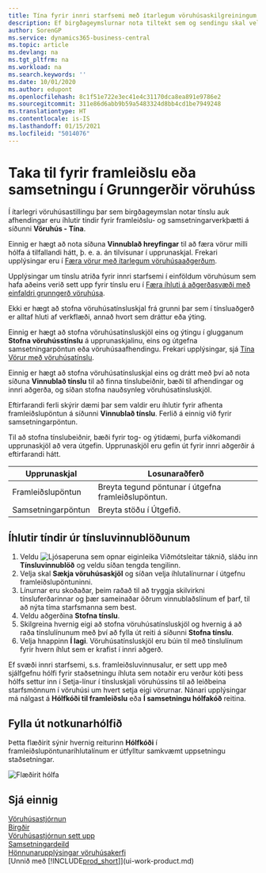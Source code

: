 ```yaml
---
title: Tína fyrir innri starfsemi með ítarlegum vöruhúsaskilgreiningum
description: Ef birgðageymslurnar nota tiltekt sem og sendingu skal velja íhluti fyrir framleiðslu og samsetningaraðgerðir á tiltektarsíðu vöruhúss.
author: SorenGP
ms.service: dynamics365-business-central
ms.topic: article
ms.devlang: na
ms.tgt_pltfrm: na
ms.workload: na
ms.search.keywords: ''
ms.date: 10/01/2020
ms.author: edupont
ms.openlocfilehash: 8c1f51e722e3ec41e4c31170dca8ea891e9786e2
ms.sourcegitcommit: 311e86d6abb9b59a5483324d8bb4cd1be7949248
ms.translationtype: HT
ms.contentlocale: is-IS
ms.lasthandoff: 01/15/2021
ms.locfileid: "5014076"
---
```

# <a name="pick-for-production-or-assembly-in-advanced-warehouse-configurations"></a>Taka til fyrir framleiðslu eða samsetningu í Grunngerðir vöruhúss
Í ítarlegri vöruhúsastillingu þar sem birgðageymslan notar tínslu auk afhendingar eru íhlutir tíndir fyrir framleiðslu- og samsetningarverkþætti á síðunni **Vöruhús - Tína**.  

Einnig er hægt að nota síðuna **Vinnublað hreyfingar** til að færa vörur milli hólfa á tilfallandi hátt, þ. e. a. án tilvísunar í upprunaskjal. Frekari upplýsingar eru í [Færa vörur með ítarlegum vöruhúsaaðgerðum](warehouse-how-to-move-items-in-advanced-warehousing.md).  

Upplýsingar um tínslu atriða fyrir innri starfsemi í einföldum vöruhúsum sem hafa aðeins verið sett upp fyrir tínslu eru í [Færa íhluti á aðgerðasvæði með einfaldri grunngerð vöruhúsa](warehouse-how-to-move-components-to-an-operation-area-in-basic-warehousing.md).  

Ekki er hægt að stofna vöruhúsatínsluskjal frá grunni þar sem í tínsluaðgerð er alltaf hluti af verkflæði, annað hvort sem dráttur eða ýting.  

Einnig er hægt að stofna vöruhúsatínsluskjöl eins og ýtingu í glugganum **Stofna vöruhússtínslu** á upprunaskjalinu, eins og útgefna samsetningarpöntun eða vöruhúsaafhendingu. Frekari upplýsingar, sjá [Tína Vörur með vöruhúsatínslu](warehouse-how-to-pick-items-for-warehouse-shipment.md).  

Einnig er hægt að stofna vöruhúsatínsluskjal eins og drátt með því að nota síðuna **Vinnublað tínslu** til að finna tínslubeiðnir, bæði til afhendingar og innri aðgerða, og síðan stofna nauðsynleg vöruhúsatínsluskjöl.  

Eftirfarandi ferli skýrir dæmi þar sem valdir eru íhlutir fyrir afhenta framleiðslupöntun á síðunni **Vinnublað tínslu**. Ferlið á einnig við fyrir samsetningarpöntun.  

Til að stofna tínslubeiðnir, bæði fyrir tog- og ýtidæmi, þurfa viðkomandi upprunaskjöl að vera útgefin. Upprunaskjöl eru gefin út fyrir innri aðgerðir á eftirfarandi hátt.  

|Upprunaskjal|Losunaraðferð|  
|---------------------|--------------------|  
|Framleiðslupöntun|Breyta tegund pöntunar í útgefna framleiðslupöntun.|  
|Samsetningarpöntun|Breyta stöðu í Útgefið.|  

## <a name="to-pick-components-using-the-pick-worksheet"></a>Íhlutir tíndir úr tínsluvinnublöðunum  
1.  Veldu ![Ljósaperuna sem opnar eiginleika Viðmótsleitar](media/ui-search/search_small.png "Segðu mér hvað þú vilt gera") táknið, sláðu inn **Tínsluvinnublöð** og veldu síðan tengda tengilinn.  
2.  Velja skal **Sækja vöruhúsaskjöl** og síðan velja íhlutalínurnar í útgefnu framleiðslupöntuninni.  
3.  Línurnar eru skoðaðar, þeim raðað til að tryggja skilvirkni tínsluferðarinnar og þær sameinaðar öðrum vinnublaðslínum ef þarf, til að nýta tíma starfsmanna sem best.  
4.  Veldu aðgerðina **Stofna tínslu**.  
5.  Skilgreina hvernig eigi að stofna vöruhúsatínsluskjöl og hvernig á að raða tínslulínunum með því að fylla út reiti á síðunni **Stofna tínslu**.  
6.  Velja hnappinn **Í lagi**. Vöruhúsatínsluskjöl eru búin til með tínslulínum fyrir hvern íhlut sem er krafist í innri aðgerð.  

Ef svæði innri starfsemi, s.s. framleiðsluvinnusalur, er sett upp með sjálfgefnu hólfi fyrir staðsetningu íhluta sem notaðir eru verður kóti þess hólfs settur inn í Setja-línur í tínsluskjali vöruhússins til að leiðbeina starfsmönnum í vöruhúsi um hvert setja eigi vörurnar. Nánari upplýsingar má nálgast á **Hólfkóði til framleiðslu** eða **Í samsetningu hólfakóð** reitina.

## <a name="filling-the-consumption-bin"></a>Fylla út notkunarhólfið
Þetta flæðirit sýnir hvernig reiturinn **Hólfkóði** í framleiðslupöntunaríhlutalínum er útfylltur samkvæmt uppsetningu staðsetningar.

![Flæðirit hólfa](media/binflow.png "BinFlow")  

## <a name="see-also"></a>Sjá einnig
[Vöruhúsastjórnun](warehouse-manage-warehouse.md)  
[Birgðir](inventory-manage-inventory.md)  
[Vöruhúsastjórnun sett upp](warehouse-setup-warehouse.md)     
[Samsetningardeild](assembly-assemble-items.md)    
[Hönnunarupplýsingar vöruhúsakerfi](design-details-warehouse-management.md)  
[Unnið með [!INCLUDE[prod_short](includes/prod_short.md)]](ui-work-product.md)
